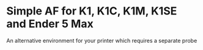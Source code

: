 # Simple AF for K1, K1C, K1M, K1SE and Ender 5 Max

An alternative environment for your printer which requires a separate probe
